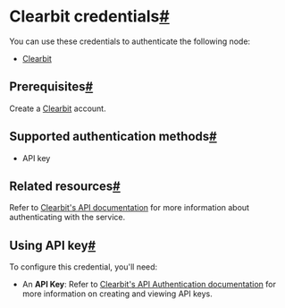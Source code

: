 [](https://github.com/n8n-io/n8n-docs/edit/main/docs/integrations/builtin/credentials/clearbit.md "Edit this page")

# Clearbit credentials[#](#clearbit-credentials "Permanent link")

You can use these credentials to authenticate the following node:

*   [Clearbit](../../app-nodes/n8n-nodes-base.clearbit/)

## Prerequisites[#](#prerequisites "Permanent link")

Create a [Clearbit](https://www.clearbit.com/) account.

## Supported authentication methods[#](#supported-authentication-methods "Permanent link")

*   API key

## Related resources[#](#related-resources "Permanent link")

Refer to [Clearbit's API documentation](https://dashboard.clearbit.com/docs) for more information about authenticating with the service.

## Using API key[#](#using-api-key "Permanent link")

To configure this credential, you'll need:

*   An **API Key**: Refer to [Clearbit's API Authentication documentation](https://dashboard.clearbit.com/docs#authentication) for more information on creating and viewing API keys.